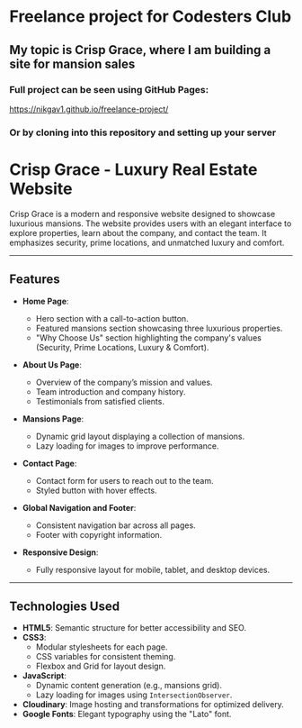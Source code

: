 # Freelance project for Codesters Club

## My topic is Crisp Grace, where I am building a site for mansion sales

### Full project can be seen using GitHub Pages:

https://nikgav1.github.io/freelance-project/

### Or by cloning into this repository and setting up your server

# Crisp Grace - Luxury Real Estate Website


Crisp Grace is a modern and responsive website designed to showcase luxurious mansions. The website provides users with an elegant interface to explore properties, learn about the company, and contact the team. It emphasizes security, prime locations, and unmatched luxury and comfort.

---

## **Features**
- **Home Page**:
  - Hero section with a call-to-action button.
  - Featured mansions section showcasing three luxurious properties.
  - "Why Choose Us" section highlighting the company's values (Security, Prime Locations, Luxury & Comfort).

- **About Us Page**:
  - Overview of the company’s mission and values.
  - Team introduction and company history.
  - Testimonials from satisfied clients.

- **Mansions Page**:
  - Dynamic grid layout displaying a collection of mansions.
  - Lazy loading for images to improve performance.

- **Contact Page**:
  - Contact form for users to reach out to the team.
  - Styled button with hover effects.

- **Global Navigation and Footer**:
  - Consistent navigation bar across all pages.
  - Footer with copyright information.

- **Responsive Design**:
  - Fully responsive layout for mobile, tablet, and desktop devices.

---

## **Technologies Used**
- **HTML5**: Semantic structure for better accessibility and SEO.
- **CSS3**: 
  - Modular stylesheets for each page.
  - CSS variables for consistent theming.
  - Flexbox and Grid for layout design.
- **JavaScript**:
  - Dynamic content generation (e.g., mansions grid).
  - Lazy loading for images using `IntersectionObserver`.
- **Cloudinary**: Image hosting and transformations for optimized delivery.
- **Google Fonts**: Elegant typography using the "Lato" font.
